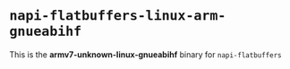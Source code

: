 # `napi-flatbuffers-linux-arm-gnueabihf`

This is the **armv7-unknown-linux-gnueabihf** binary for `napi-flatbuffers`
